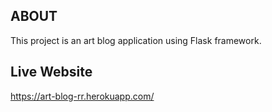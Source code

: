 ABOUT
-----------------------------------------------------------------------------
This project is an art blog application using Flask framework.

Live Website
-----------------------------------------------------------------------------
https://art-blog-rr.herokuapp.com/
